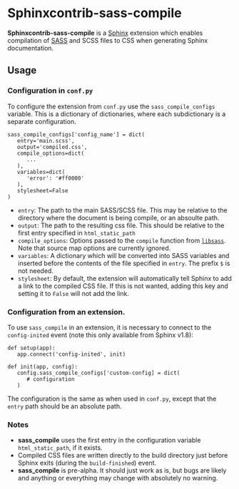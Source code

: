 # Sphinxcontrib-sass-compile

**Sphinxcontrib-sass-compile** is a [Sphinx](http://www.sphinx-doc.org/en/master/) extension
which enables compilation of [SASS](https://sass-lang.com/) and SCSS files to CSS
when generating Sphinx documentation.

## Usage

### Configuration in ``conf.py``

To configure the extension from ``conf.py``
use the ``sass_compile_configs``
variable.
This is a dictionary of dictionaries,
where each subdictionary is a separate configuration.

    sass_compile_configs['config_name'] = dict(
       entry='main.scss',
       output='compiled.css',
       compile_options=dict(
          ...
       ),
       variables=dict(
          'error': '#ff0000'
       ),
       stylesheet=False
    )

   - ``entry``:
   The path to the main SASS/SCSS file.
   This may be relative to the directory
   where the document is being compile,
   or an absoulte path.
   - ``output``:
   The path to the resulting css file.
   This should be relative to the first
   entry specified in ``html_static_path``
   - ``compile_options``:
   Options passed to the `compile`
   function from [``libsass``](https://github.com/sass/libsass-python).
   Note that source map options are
   currently ignored.
   - ``variables``:
   A dictionary which will be converted into SASS variables
   and inserted before the contents of the file specified
   in ``entry``. The prefix ``$`` is not needed.
   - ``stylesheet``:
   By default, the extension will automatically tell Sphinx
   to add a link to the compiled CSS file.
   If this is not wanted, adding this key and setting
   it to ``False`` will not add the link.

### Configuration from an extension.

To use ``sass_compile`` in an extension,
it is necessary to connect to the ``config-inited``
event (note this only available from Sphinx v1.8):

    def setup(app):
       app.connect('config-inited', init)

    def init(app, config):
       config.sass_compile_configs['custom-config] = dict(
          # configuration
       )

   The configuration is the same as when used
   in ``conf.py``, except that the
   ``entry`` path should be an absolute path.

### Notes

- **sass_compile** uses the first
entry in the configuration variable ``html_static_path``, if it exists.
- Compiled CSS files are written directly to
 the build directory just before Sphinx
 exits (during the ``build-finished``) event.
 - **sass_compile** is pre-alpha. It should just work as is, but bugs are likely and anything or everything may change with absolutely no warning.